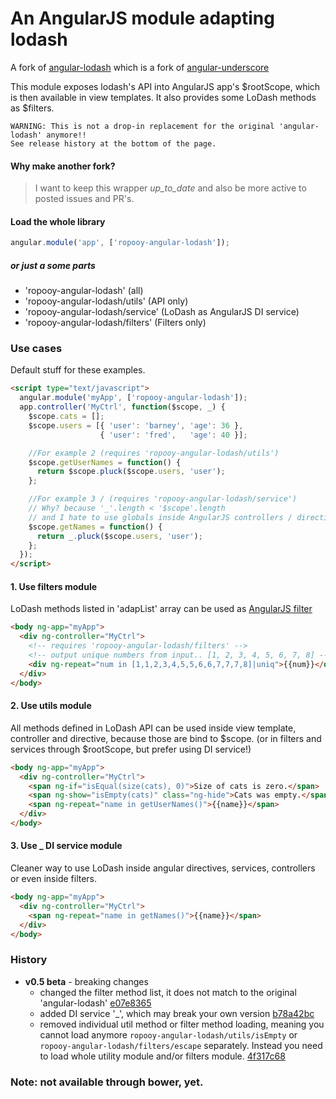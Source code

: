 # An AngularJS module adapting lodash

A fork of [angular-lodash](https://github.com/cabrel/angular-lodash) which is a fork of [angular-underscore](https://github.com/floydsoft/angular-underscore)

This module exposes lodash's API into AngularJS app's $rootScope, which is then available in view templates. It also provides some LoDash methods as $filters.

```
WARNING: This is not a drop-in replacement for the original 'angular-lodash' anymore!!
See release history at the bottom of the page.
```

#### Why make another fork?
> I want to keep this wrapper _up_to_date_ and also be more active to posted issues and PR's.

#### Load the whole library

```javascript
angular.module('app', ['ropooy-angular-lodash']);
```
##### or just a some parts
* 'ropooy-angular-lodash' (all)
* 'ropooy-angular-lodash/utils' (API only)
* 'ropooy-angular-lodash/service' (LoDash as AngularJS DI service)
* 'ropooy-angular-lodash/filters' (Filters only)

### Use cases
Default stuff for these examples.
```html
<script type="text/javascript">
  angular.module('myApp', ['ropooy-angular-lodash']);
  app.controller('MyCtrl', function($scope, _) {
    $scope.cats = [];
    $scope.users = [{ 'user': 'barney', 'age': 36 },
                    { 'user': 'fred',   'age': 40 }];

    //For example 2 (requires 'ropooy-angular-lodash/utils')
    $scope.getUserNames = function() {
      return $scope.pluck($scope.users, 'user');
    };

    //For example 3 / (requires 'ropooy-angular-lodash/service')
    // Why? because '_'.length < '$scope'.length
    // and I hate to use globals inside AngularJS controllers / directives / etc.
    $scope.getNames = function() {
      return _.pluck($scope.users, 'user');
    };
  });
</script>
```

#### 1. Use filters module
LoDash methods listed in 'adapList' array can be used as [AngularJS filter](https://docs.angularjs.org/guide/filter)
```html
<body ng-app="myApp">
  <div ng-controller="MyCtrl">
    <!-- requires 'ropooy-angular-lodash/filters' -->
    <!-- output unique numbers from input.. [1, 2, 3, 4, 5, 6, 7, 8] -->
    <div ng-repeat="num in [1,1,2,3,4,5,5,6,6,7,7,7,8]|uniq">{{num}}</div>
  </div>
</body>
```

#### 2. Use utils module
All methods defined in LoDash API can be used inside view template, controller and directive, because those are bind to $scope. (or in filters and services through $rootScope, but prefer using DI service!)
```html
<body ng-app="myApp">
  <div ng-controller="MyCtrl">
    <span ng-if="isEqual(size(cats), 0)">Size of cats is zero.</span>
    <span ng-show="isEmpty(cats)" class="ng-hide">Cats was empty.</span>
    <span ng-repeat="name in getUserNames()">{{name}}</span>
  </div>
</body>
```

#### 3. Use _ DI service module
Cleaner way to use LoDash inside angular directives, services, controllers or even inside filters.
```html
<body ng-app="myApp">
  <div ng-controller="MyCtrl">
    <span ng-repeat="name in getNames()">{{name}}</span>
  </div>
</body>
```
### History
* **v0.5 beta** - breaking changes
  * changed the filter method list, it does not match to the original 'angular-lodash' [e07e8365](https://github.com/RopoMen/ropooy-angular-lodash/commit/e07e836561c454ec3f2a325ea4da0233e8c44425)
  * added DI service '_', which may break your own version [b78a42bc](https://github.com/RopoMen/ropooy-angular-lodash/commit/b78a42bc45c820b79151ae4a5e2fbdfd733ca2f7)
  * removed individual util method or filter method loading, meaning you cannot load anymore `ropooy-angular-lodash/utils/isEmpty` or `ropooy-angular-lodash/filters/escape` separately. Instead you need to load whole utility module and/or filters module. [4f317c68](https://github.com/RopoMen/ropooy-angular-lodash/commit/4f317c686d8c05d94825371fa0c7472b4a6ce62c)

### Note: not available through bower, yet.
